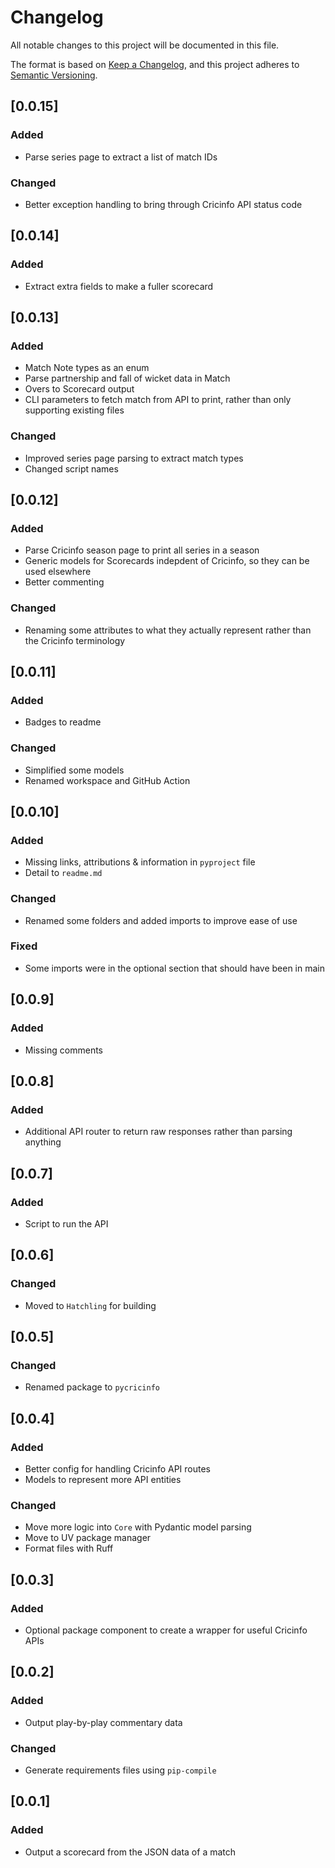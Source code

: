 # Changelog
All notable changes to this project will be documented in this file.

The format is based on [Keep a Changelog](https://keepachangelog.com/en/1.0.0/),
and this project adheres to [Semantic Versioning](https://semver.org/spec/v2.0.0.html).

## [0.0.15]
### Added
- Parse series page to extract a list of match IDs

### Changed
- Better exception handling to bring through Cricinfo API status code

## [0.0.14]
### Added
- Extract extra fields to make a fuller scorecard

## [0.0.13]
### Added
- Match Note types as an enum
- Parse partnership and fall of wicket data in Match
- Overs to Scorecard output
- CLI parameters to fetch match from API to print, rather than only supporting existing files

### Changed
- Improved series page parsing to extract match types
- Changed script names

## [0.0.12]
### Added
- Parse Cricinfo season page to print all series in a season
- Generic models for Scorecards indepdent of Cricinfo, so they can be used elsewhere
- Better commenting

### Changed
- Renaming some attributes to what they actually represent rather than the Cricinfo terminology

## [0.0.11]
### Added
- Badges to readme

### Changed
- Simplified some models
- Renamed workspace and GitHub Action

## [0.0.10]
### Added
- Missing links, attributions & information in `pyproject` file
- Detail to `readme.md`

### Changed
- Renamed some folders and added imports to improve ease of use

### Fixed
- Some imports were in the optional section that should have been in main

## [0.0.9]
### Added
- Missing comments

## [0.0.8]
### Added
- Additional API router to return raw responses rather than parsing anything

## [0.0.7]
### Added
- Script to run the API

## [0.0.6]
### Changed
- Moved to `Hatchling` for building

## [0.0.5]
### Changed
- Renamed package to `pycricinfo`

## [0.0.4]
### Added
- Better config for handling Cricinfo API routes
- Models to represent more API entities

### Changed
- Move more logic into `Core` with Pydantic model parsing
- Move to UV package manager
- Format files with Ruff

## [0.0.3]
### Added
- Optional package component to create a wrapper for useful Cricinfo APIs

## [0.0.2]
### Added
- Output play-by-play commentary data

### Changed
- Generate requirements files using `pip-compile`

## [0.0.1]
### Added
- Output a scorecard from the JSON data of a match